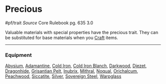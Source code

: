 # Precious
#pf/trait 
*Source* Core Rulebook pg. 635 3.0

Valuable materials with special properties have the precious trait. They can be substituted for base materials when you [Craft](../Activities/Craft.md) items.

---

### Equipment
[Abysium](Abysium), [Adamantine](Adamantine), [Cold Iron](../Items/Materials/Cold%20Iron.md), [Cold Iron Blanch](Cold%20Iron%20Blanch), [Darkwood](Darkwood), [Djezet](Djezet), [Dragonhide](Dragonhide), [Grisantian Pelt](Grisantian%20Pelt), [Inubrix](Inubrix), [Mithral](Mithral), [Noqual](Noqual), [Orichalcum](Orichalcum), [Peachwood](Peachwood), [Siccatite](Siccatite), [Silver](../Items/Materials/Silver.md), [Sovereign Steel](Sovereign%20Steel), [Warpglass](Warpglass)